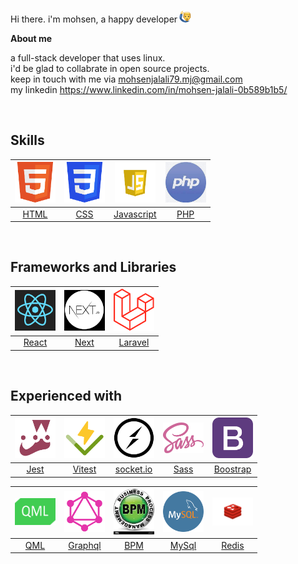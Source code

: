 Hi there. i'm mohsen, a happy developer<img src="./assets/hi.png" style="width:20px;height:20px;margin-left:3px;border-radius:50%">

**About me**

a full-stack developer that uses linux. <br />
i'd be glad to collabrate in open source projects. <br />
keep in touch with me via mohsenjalali79.mj@gmail.com <br />
my linkedin https://www.linkedin.com/in/mohsen-jalali-0b589b1b5/

<br />

## Skills

<a href="https://developer.mozilla.org/en-US/docs/Web/HTML"><img src="./assets/html.png" width='65px'/></a>  |  <a href="https://developer.mozilla.org/en-US/docs/Web/CSS"><img src="./assets/css.png" width='65px'/></a>  |  <a href="https://developer.mozilla.org/en-US/docs/Web/JavaScript"><img src="./assets/js.png" width='65px'/></a> |  <a href="https://www.php.net/"><img src="./assets/php.png" width='65px'/></a>
:-------------------------:|:-------------------------:|:-------------------------:|:-------------------------:
<a href="https://developer.mozilla.org/en-US/docs/Web/HTML">HTML</a> | <a href="https://developer.mozilla.org/en-US/docs/Web/CSS">CSS</a> | <a href="https://developer.mozilla.org/en-US/docs/Web/JavaScript">Javascript</a> | <a href="https://www.php.net/">PHP</a>

<br />

## Frameworks and Libraries

<a href="https://react.dev/"><img src="./assets/react.png" width='65px'/></a>  |  <a href="https://nextjs.org/"><img src="./assets/next.png" width='65px'/></a>  |  <a href="https://laravel.com/"><img src="./assets/laravel.png" width='65px'/></a>
:-------------------------:|:-------------------------:|:-------------------------:|
<a href="https://react.dev/">React</a> | <a href="https://nextjs.org/">Next</a> | <a href="https://laravel.com/">Laravel</a>

<br />

## Experienced with

<a href="https://jestjs.io/"><img src="./assets/jest.png" width='65px'/></a>  |  <a href="https://vitest.dev/"><img src="./assets/vitest.png" width='65px'/></a>  |  <a href="https://socket.io/"><img src="./assets/socket.png" width='65px'/></a> |  <a href="https://sass-lang.com/"><img src="./assets/sass.png" width='65px'/></a> |  <a href="https://getbootstrap.com/"><img src="./assets/bootstrap.png" width='65px'/></a>
:-------------------------:|:-------------------------:|:-------------------------:|:-------------------------:|:-------------------------:|
<a href="https://jestjs.io/">Jest</a> | <a href="https://vitest.dev/">Vitest | <a href="https://socket.io/">socket.io</a> | <a href="https://sass-lang.com/">Sass</a> | <a href="https://getbootstrap.com/">Boostrap</a>

<a href="https://doc.qt.io/qt-6/qtqml-index.html"><img src="./assets/qml.png" width='65px'/></a>  |  <a href="https://graphql.org/"><img src="./assets/qraphql.png" width='65px'/></a>  |  <a href="https://en.wikipedia.org/wiki/BPM"><img src="./assets/bpm.png" width='65px'/></a> |  <a href="https://www.mysql.com/"><img src="./assets/mysql.png" width='65px'/></a> |  <a href="https://redis.io/"><img src="./assets/redis.png" width='65px'/></a>
:-------------------------:|:-------------------------:|:-------------------------:|:-------------------------:|:-------------------------:|
<a href="https://doc.qt.io/qt-6/qtqml-index.html">QML</a> | <a href="https://graphql.org/">Graphql</a> | <a href="https://en.wikipedia.org/wiki/BPM">BPM</a> | <a href="https://www.mysql.com/">MySql</a> | <a href="https://redis.io/">Redis</a>
